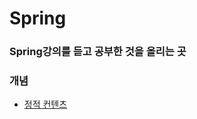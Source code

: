 # Spring

### Spring강의를 듣고 공부한 것을 올리는 곳

### 개념
+ [정적 컨텐츠](https://github.com/KimGyeongsuuu/Spring/blob/main/hello.spring/%EC%A0%95%EC%A0%81%20%EC%BB%A8%ED%85%90%EC%B8%A0.md)